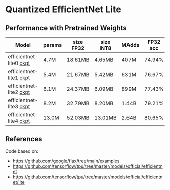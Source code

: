 # Quantized EfficientNet Lite

## Performance with Pretrained Weights
|**Model** | **params** | **size FP32** | **size INT8** | **MAdds** | **FP32 acc** | **FP32 acc finetuned** | **INT8 acc** | **INT8 acc finetuned** |
|------|-----|-------|-------|-----|-------|-------|------|------|
|efficientnet-lite0 [ckpt](https://storage.googleapis.com/cloud-tpu-checkpoints/efficientnet/lite/efficientnet-lite0.tar.gz) | 4.7M | 18.61MB | 4.65MB | 407M |  74.94% | [75.40%](https://tensorboard.dev/experiment/BRj9fv5PR0yAWkD4z0p5FQ/) | 74.22% | [75.43%](https://tensorboard.dev/experiment/L2wx6i0dRly0LTG3sA9qpg) |
|efficientnet-lite1 [ckpt](https://storage.googleapis.com/cloud-tpu-checkpoints/efficientnet/lite/efficientnet-lite1.tar.gz) | 5.4M | 21.67MB | 5.42MB | 631M |  76.67% | [76.94%](https://tensorboard.dev/experiment/QRMPo8cVQRqk01JbKZOMjw/) | 76.31% | [76.89%](https://tensorboard.dev/experiment/oXPvlPrSQkKyZlivUrby7w/) |
|efficientnet-lite2 [ckpt](https://storage.googleapis.com/cloud-tpu-checkpoints/efficientnet/lite/efficientnet-lite2.tar.gz) | 6.1M | 24.37MB | 6.09MB | 899M |  77.43% | [77.84%](https://tensorboard.dev/experiment/DZXKGFneSoW8rj5qZZz3LQ/) | 76.91% | |
|efficientnet-lite3 [ckpt](https://storage.googleapis.com/cloud-tpu-checkpoints/efficientnet/lite/efficientnet-lite3.tar.gz) | 8.2M | 32.79MB | 8.20MB |1.44B | 79.21% | [79.45%](https://tensorboard.dev/experiment/dD3zay4XTYm6ltpNTGocDg/) | 78.87% | |
|efficientnet-lite4 [ckpt](https://storage.googleapis.com/cloud-tpu-checkpoints/efficientnet/lite/efficientnet-lite4.tar.gz) | 13.0M | 52.03MB | 13.01MB |2.64B | 80.65% | [80.97%](https://tensorboard.dev/experiment/4VwTvygFQ2WFG74GlF8Tqw/) | 80.47% | |

## References

Code based on:
- https://github.com/google/flax/tree/main/examples
- https://github.com/tensorflow/tpu/tree/master/models/official/efficientnet
- https://github.com/tensorflow/tpu/tree/master/models/official/efficientnet/lite

